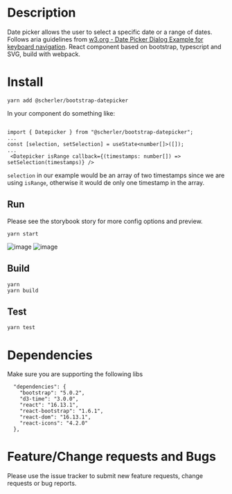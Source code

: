   # Description
  
  Date picker allows the user to select a specific date or a range of dates. Follows aria guidelines from [w3.org - Date Picker Dialog Example for keyboard navigation](https://www.w3.org/TR/wai-aria-practices/examples/dialog-modal/datepicker-dialog.html). React component based on bootstrap, typescript and SVG, build with webpack.

# Install

`yarn add @scherler/bootstrap-datepicker`

In your component do something like: 

```

import { Datepicker } from "@scherler/bootstrap-datepicker";
...
const [selection, setSelection] = useState<number[]>([]);
...
 <Datepicker isRange callback={(timestamps: number[]) => setSelection(timestamps)} />
```

`selection` in our example would be an array of two timestamps since we are using `isRange`, otherwise it would de only one timestamp in the array. 

## Run 

Please see the storybook story for more config options and preview.

```
yarn start
```
![image](https://user-images.githubusercontent.com/596701/124996911-13d72280-e04a-11eb-9d89-e45fef166d90.png)
![image](https://user-images.githubusercontent.com/596701/124997659-54836b80-e04b-11eb-8f92-1a010bb48dd2.png)


## Build
```
yarn
yarn build
```

## Test
```
yarn test
```

# Dependencies

Make sure you are supporting the following libs

```
  "dependencies": {
    "bootstrap": "5.0.2",
    "d3-time": "3.0.0",
    "react": "16.13.1",
    "react-bootstrap": "1.6.1",
    "react-dom": "16.13.1",
    "react-icons": "4.2.0"
  },
  ```

# Feature/Change requests and Bugs

Please use the issue tracker to submit new feature requests, change requests or bug reports. 
